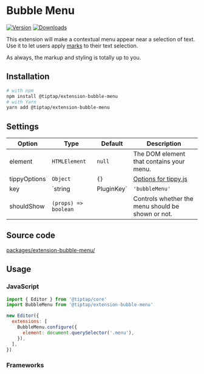 # Bubble Menu
[![Version](https://img.shields.io/npm/v/@tiptap/extension-bubble-menu.svg?label=version)](https://www.npmjs.com/package/@tiptap/extension-bubble-menu)
[![Downloads](https://img.shields.io/npm/dm/@tiptap/extension-bubble-menu.svg)](https://npmcharts.com/compare/@tiptap/extension-bubble-menu?minimal=true)

This extension will make a contextual menu appear near a selection of text. Use it to let users apply [marks](/api/marks) to their text selection.

As always, the markup and styling is totally up to you.

## Installation
```bash
# with npm
npm install @tiptap/extension-bubble-menu
# with Yarn
yarn add @tiptap/extension-bubble-menu
```

## Settings
| Option       | Type                 | Default        | Description                                                             |
| ------------ | -------------------- | -------------- | ----------------------------------------------------------------------- |
| element      | `HTMLElement`        | `null`         | The DOM element that contains your menu.                                |
| tippyOptions | `Object`             | `{}`           | [Options for tippy.js](https://atomiks.github.io/tippyjs/v6/all-props/) |
| key          | `string | PluginKey` | `'bubbleMenu'` | The key for the underlying ProseMirror plugin.                          |
| shouldShow   | `(props) => boolean` |                | Controls whether the menu should be shown or not.                       |

## Source code
[packages/extension-bubble-menu/](https://github.com/ueberdosis/tiptap/blob/main/packages/extension-bubble-menu/)

## Usage

### JavaScript
```js
import { Editor } from '@tiptap/core'
import BubbleMenu from '@tiptap/extension-bubble-menu'

new Editor({
  extensions: [
    BubbleMenu.configure({
      element: document.querySelector('.menu'),
    }),
  ],
})
```

### Frameworks
<demos :items="{
  Vue: 'Extensions/BubbleMenu/Vue',
  React: 'Extensions/BubbleMenu/React',
}" />
